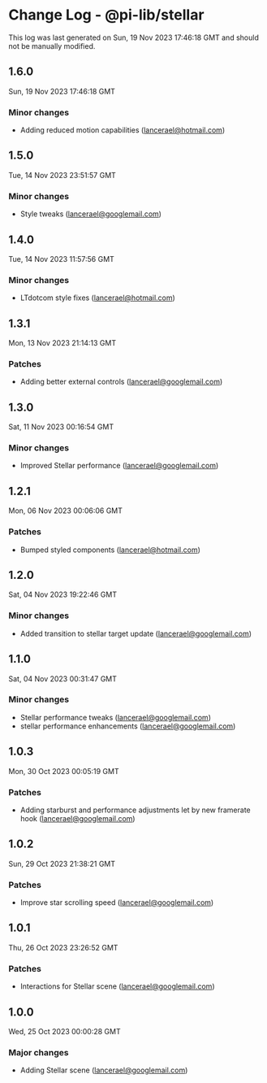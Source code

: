 # Change Log - @pi-lib/stellar

This log was last generated on Sun, 19 Nov 2023 17:46:18 GMT and should not be manually modified.

<!-- Start content -->

## 1.6.0

Sun, 19 Nov 2023 17:46:18 GMT

### Minor changes

- Adding reduced motion capabilities (lancerael@hotmail.com)

## 1.5.0

Tue, 14 Nov 2023 23:51:57 GMT

### Minor changes

- Style tweaks (lancerael@googlemail.com)

## 1.4.0

Tue, 14 Nov 2023 11:57:56 GMT

### Minor changes

- LTdotcom style fixes (lancerael@hotmail.com)

## 1.3.1

Mon, 13 Nov 2023 21:14:13 GMT

### Patches

- Adding better external controls (lancerael@googlemail.com)

## 1.3.0

Sat, 11 Nov 2023 00:16:54 GMT

### Minor changes

- Improved Stellar performance (lancerael@googlemail.com)

## 1.2.1

Mon, 06 Nov 2023 00:06:06 GMT

### Patches

- Bumped styled components (lancerael@hotmail.com)

## 1.2.0

Sat, 04 Nov 2023 19:22:46 GMT

### Minor changes

- Added transition to stellar target update (lancerael@googlemail.com)

## 1.1.0

Sat, 04 Nov 2023 00:31:47 GMT

### Minor changes

- Stellar performance tweaks (lancerael@googlemail.com)
- stellar performance enhancements (lancerael@googlemail.com)

## 1.0.3

Mon, 30 Oct 2023 00:05:19 GMT

### Patches

- Adding starburst and performance adjustments let by new framerate hook (lancerael@googlemail.com)

## 1.0.2

Sun, 29 Oct 2023 21:38:21 GMT

### Patches

- Improve star scrolling speed (lancerael@googlemail.com)

## 1.0.1

Thu, 26 Oct 2023 23:26:52 GMT

### Patches

- Interactions for Stellar scene (lancerael@googlemail.com)

## 1.0.0

Wed, 25 Oct 2023 00:00:28 GMT

### Major changes

- Adding Stellar scene (lancerael@googlemail.com)
